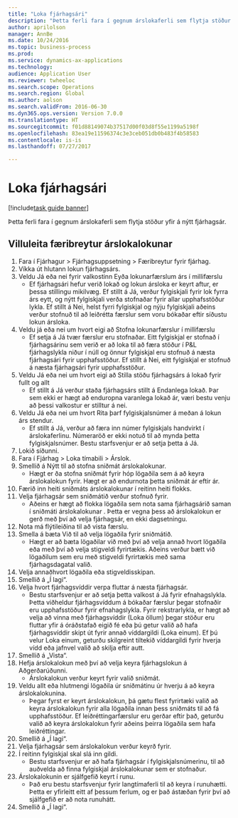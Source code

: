 ```yaml
--- 
title: "Loka fjárhagsári"
description: "Þetta ferli fara í gegnum árslokaferli sem flytja stöður yfir á nýtt fjárhagsár."
author: aprilolson
manager: AnnBe
ms.date: 10/24/2016
ms.topic: business-process
ms.prod: 
ms.service: dynamics-ax-applications
ms.technology: 
audience: Application User
ms.reviewer: twheeloc
ms.search.scope: Operations
ms.search.region: Global
ms.author: aolson
ms.search.validFrom: 2016-06-30
ms.dyn365.ops.version: Version 7.0.0
ms.translationtype: HT
ms.sourcegitcommit: f01d88149074b37517d00f03d8f55e1199a5198f
ms.openlocfilehash: 83ea19e11596374c3e3ceb051db0b483f4b58583
ms.contentlocale: is-is
ms.lasthandoff: 07/27/2017

---
```

# <a name="close-the-fiscal-year"></a>Loka fjárhagsári

[!include[task guide banner](../../includes/task-guide-banner.md)]

Þetta ferli fara í gegnum árslokaferli sem flytja stöður yfir á nýtt fjárhagsár.


## <a name="validate-year-end-close-parameters"></a>Villuleita færibreytur árslokalokunar
1. Fara í Fjárhagur > Fjárhagsuppsetning > Færibreytur fyrir fjárhag.
2. Víkka út hlutann lokun fjárhagsárs.
3. Veldu Já eða nei fyrir valkostinn Eyða lokunarfærslum árs í millifærslu
    * Ef fjárhagsári hefur verið lokað og lokun ársloka er keyrt aftur, er þessa stillingu mikilvæg. Ef stillt á Já, verður fylgiskjali fyrir lok fyrra árs eytt, og nýtt fylgiskjali verða stofnaðar fyrir allar upphafsstöður lykla. Ef stillt á Nei, helst fyrri fylgiskjal og nýju fylgiskjali aðeins verður stofnuð til að leiðrétta færslur sem voru bókaðar eftir síðustu lokun ársloka.  
4. Veldu já eða nei um hvort eigi að Stofna lokunarfærslur í millifærslu
    * Ef setja á Já tvær færslur eru stofnaðar. Eitt fylgiskjal er stofnað í fjárhagsárinu sem verið er að loka til að færa stöður í P&L fjárhagslykla niður í núll og önnur fylgiskjal eru stofnuð á næsta fjárhagsári fyrir upphafsstöður. Ef stillt á Nei, eitt fylgiskjal er stofnuð á næsta fjárhagsári fyrir upphafsstöður.  
5. Veldu Já eða nei um hvort eigi að Stilla stöðu fjárhagsárs á lokað fyrir fullt og allt
    * Ef stillt á Já verður staða fjárhagsárs stillt á Endanlega lokað.  Þar sem ekki er hægt að enduropna varanlega lokað ár, væri bestu venju að þessi valkostur er stilltur á nei.  
6. Veldu Já eða nei um hvort Rita þarf fylgiskjalsnúmer á meðan á lokun árs stendur.
    * Ef stillt á Já, verður að færa inn númer fylgiskjals handvirkt í árslokaferlinu. Númeraröð er ekki notuð til að mynda þetta fylgiskjalsnúmer. Bestu starfsvenjur er að setja þetta á Já.  
7. Lokið síðunni.
8. Fara í Fjárhag > Loka tímabili > Árslok.
9. Smellið á Nýtt til að stofna sniðmát árslokalokunar.
    * Hægt er ða stofna sniðmát fyrir hóp lögaðila sem á að keyra árslokalokun fyrir. Hægt er að endurnota þetta sniðmát ár eftir ár.  
10. Færið inn heiti sniðmáts árslokalokunar í reitinn heiti flokks.
11. Velja fjárhagsár sem sniðmátið verður stofnuð fyrir.
    * Aðeins er hægt að flokka lögaðila sem nota sama fjárhagsárið saman í sniðmáti árslokalokunar . Þetta er vegna þess að árslokalokun er gerð með því að velja fjárhagsár, en ekki dagsetningu.  
12. Nota má flýtileiðina til að vista færslu.
13. Smella á bæta Við til að velja lögaðila fyrir sniðmátið.
    * Hægt er að bæta lögaðilar við með því að velja annað hvort lögaðila eða með því að velja stigveldi fyrirtækis.  Aðeins verður bætt við lögaðilum sem eru með stigveldi fyrirtækis með sama fjárhagsdagatal valið.  
14. Velja annaðhvort lögaðila eða stigveldisskipan.
15. Smellið á „Í lagi“.
16. Velja hvort fjárhagsvíddir verpa fluttar á næsta fjárhagsár.
    * Bestu starfsvenjur er að setja þetta valkost á Já fyrir efnahagslykla.  Þetta viðheldur fjárhagsvíddum á bókaðar færslur þegar stofnaðir eru upphafsstöður fyrir efnahagslykla.  Fyrir rekstrarlykla, er hægt að velja að vinna með fjárhagsvíddir (Loka öllum) þegar stöður eru fluttar yfir á óráðstafað eigið fé eða þú getur valið að hafa fjárhagsvíddir skipt út fyrir annað víddargildi (Loka einum). Ef þú velur Loka einum, geturðu skilgreint tiltekið víddargildi fyrir hverja vídd eða jafnvel valið að skilja eftir autt.  
17. Smellið á „Vista“.
18. Hefja árslokalokun með því að velja keyra fjárhagslokun á Aðgerðarúðunni.
    * Árslokalokun verður keyrt fyrir valið sniðmát.  
19. Veldu allt eða hlutmengi lögaðila úr sniðmátinu úr hverju á að keyra árslokalokunina.
    * Þegar fyrst er keyrt árslokalokun, þá gætu flest fyrirtæki valið að keyra árslokalokun fyrir alla lögaðila innan þess sniðmáts til að fá upphafsstöður. Ef leiðréttingarfærslur eru gerðar eftir það, geturðu valið að keyra árslokalokun fyrir aðeins þeirra lögaðila sem hafa leiðréttingar.  
20. Smellið á „Í lagi“.
21. Velja fjárhagsár sem árslokalokun verður keyrð fyrir.
22. Í reitinn fylgiskjal skal slá inn gildi.
    * Bestu starfsvenjur er að hafa fjárhagsár í fylgiskjalsnúmerinu, til að auðvelda að finna fylgiskjal árslokalokunar sem er stofnaður.  
23. Árslokalokunin er sjálfgefið keyrt í runu.
    * Það eru bestu starfsvenjur fyrir langtímaferli til að keyra í runuhætti. Þetta er yfirleitt eitt af þessum ferlum, og er það ástæðan fyrir því að sjálfgefið er að nota runuhátt.  
24. Smellið á „Í lagi“.


